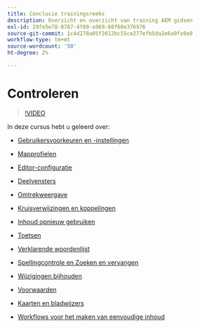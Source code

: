 ```yaml
---
title: Conclusie trainingsreeks
description: Overzicht en overzicht van training AEM gidsen
exl-id: 29fe5e78-8787-4f09-a969-60f68e376976
source-git-commit: 1c4d278a05f2612bc55ce277efb5da2e6a0fa9a9
workflow-type: tm+mt
source-wordcount: '50'
ht-degree: 2%

---
```


# Controleren

>[!VIDEO](https://video.tv.adobe.com/v/342771?quality=12&learn=on)

In deze cursus hebt u geleerd over:

- [Gebruikersvoorkeuren en -instellingen](./user-settings-preferences-toolbars.md)

- [Mapprofielen](folder-profiles.md)

- [Editor-configuratie](editor-configuration.md)

- [Deelvensters](panels.md)

- [Omtrekweergave](outline-view.md)

- [Kruisverwijzingen en koppelingen](cross-references-and-links.md)

- [Inhoud opnieuw gebruiken](content-reuse.md)

- [Toetsen](keys.md)

- [Verklarende woordenlijst](glossary.md)

- [Spellingcontrole en Zoeken en vervangen](spell-check.md)

- [Wijzigingen bijhouden](track-changes.md)

- [Voorwaarden](conditions.md)

- [Kaarten en bladwijzers](maps-and-bookmaps.md)

- [Workflows voor het maken van eenvoudige inhoud](simple-content-creation-workflows.md)
